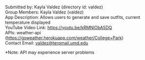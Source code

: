 Submitted by: Kayla Valdez (directory id: valdez) <br>
Group Members: Kayla Valdez (valdez) <br>
App Description: Allows users to generate and save outfits, current temperature displayed <br>
YouTube Video Link: https://youtu.be/kRMNlObA5DQ <br>
APIs: weather-api (https://goweather.herokuapp.com/weather/College+Park) <br>
Contact Email: valdez@terpmail.umd.edu <br>

*Note: API may experience server problems

